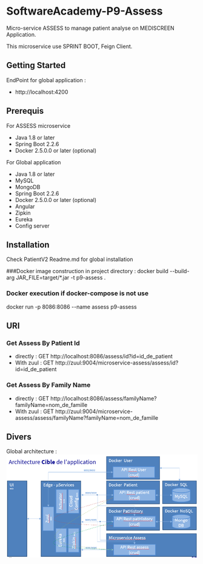 # SoftwareAcademy-P9-Assess
Micro-service ASSESS to manage patient analyse on MEDISCREEN Application. 

This microservice use SPRINT BOOT, Feign Client. 

## Getting Started
EndPoint for global application  : 
* http://localhost:4200

 
## Prerequis
For ASSESS microservice
* Java 1.8 or later
* Spring Boot 2.2.6
* Docker 2.5.0.0 or later (optional)

For Global application
* Java 1.8 or later
* MySQL
* MongoDB
* Spring Boot 2.2.6
* Docker 2.5.0.0 or later (optional)
* Angular
* Zipkin
* Eureka
* Config server

## Installation
Check PatientV2 Readme.md for global installation 

###Docker image construction in project directory : 
docker build --build-arg JAR_FILE=target/*.jar -t p9-assess .

### Docker execution if docker-compose is not use
docker run -p 8086:8086 --name assess p9-assess

## URI
### Get Assess By Patient Id
* directly : GET http://localhost:8086/assess/id?id=id_de_patient
* With zuul : GET http://zuul:9004/microservice-assess/assess/id?id=id_de_patient

### Get Assess By Family Name
* directly : GET http://localhost:8086/assess/familyName?familyName=nom_de_famille
* With zuul : GET http://zuul:9004/microservice-assess/assess/familyName?familyName=nom_de_famille

## Divers
Global architecture : 
![alt text](Architecture.png)
